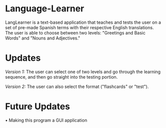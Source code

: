 # Language-Learner

LangLearner is a text-based application that teaches and tests the user on a set of pre-made Spanish terms with their respective English translations. The user is able to choose between two levels: "Greetings and Basic Words" and "Nouns and Adjectives."

# Updates
*Version 1:* The user can select one of two levels and go through the learning sequence, and then go straight into the testing portion.

*Version 2:* The user can also select the format ("flashcards" or "test").

# Future Updates
• Making this program a GUI application

